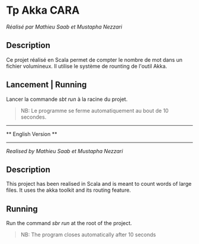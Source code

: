 # Tp Akka CARA

_Réalisé par Mathieu Saab et Mustapha Nezzari_

## Description

Ce projet réalisé en Scala permet de compter le nombre de mot dans un fichier volumineux. Il utilise le système de rounting de l'outil Akka.

## Lancement | Running

Lancer la commande _sbt run_ à la racine du projet.

> NB: Le programme se ferme automatiquement au bout de 10 secondes.

---

** English Version **

---

_Realised by Mathieu Saab et Mustapha Nezzari_

## Description

This project has been realised in Scala and is meant to count words of large files. It uses the akka toolkit and its routing feature.

## Running

Run the command _sbr run_ at the root of the project.

> NB: The program closes automatically after 10 seconds
